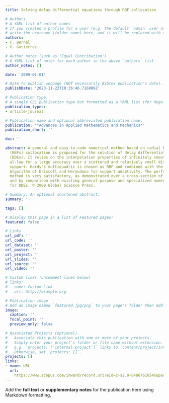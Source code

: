 ```yaml
---
title: Solving delay differential equations through RBF collocation

# Authors
# A YAML list of author names
# If you created a profile for a user (e.g. the default `admin` user at `content/authors/admin/`), 
# write the username (folder name) here, and it will be replaced with their full name and linked to their profile.
authors:
- F. Bernal
- G. Gutierrez

# Author notes (such as 'Equal Contribution')
# A YAML list of notes for each author in the above `authors` list
author_notes: []

date: '2009-01-01'

# Date to publish webpage (NOT necessarily Bibtex publication's date).
publishDate: '2023-11-22T10:36:46.716089Z'

# Publication type.
# A single CSL publication type but formatted as a YAML list (for Hugo requirements).
publication_types:
- article-journal

# Publication name and optional abbreviated publication name.
publication: '*Advances in Applied Mathematics and Mechanics*'
publication_short: ''

doi: ''

abstract: A general and easy-to-code numerical method based on radial basis functions
  (RBFs) collocation is proposed for the solution of delay differential equations
  (DDEs). It relies on the interpolation properties of infinitely smooth RBFs, which
  al-low for a large accuracy over a scattered and relatively small discretization
  support. Hardy's multiquadric is chosen as RBF and combined with the Residual Subsampling
  Algorithm of Driscoll and Heryudono for support adaptivity. The performance of the
  method is very satisfactory, as demonstrated over a cross-section of benchmark DDEs,
  and by comparison with existing general-purpose and specialized numerical schemes
  for DDEs. © 2009 Global Science Press.

# Summary. An optional shortened abstract.
summary: ''

tags: []

# Display this page in a list of Featured pages?
featured: false

# Links
url_pdf: ''
url_code: ''
url_dataset: ''
url_poster: ''
url_project: ''
url_slides: ''
url_source: ''
url_video: ''

# Custom links (uncomment lines below)
# links:
# - name: Custom Link
#   url: http://example.org

# Publication image
# Add an image named `featured.jpg/png` to your page's folder then add a caption below.
image:
  caption: ''
  focal_point: ''
  preview_only: false

# Associated Projects (optional).
#   Associate this publication with one or more of your projects.
#   Simply enter your project's folder or file name without extension.
#   E.g. `projects: ['internal-project']` links to `content/project/internal-project/index.md`.
#   Otherwise, set `projects: []`.
projects: []
links:
- name: URL
  url: 
    https://www.scopus.com/inward/record.uri?eid=2-s2.0-84867616546&partnerID=40&md5=e8aba78eb02781ffb89c631dd12afd0d
---
```


Add the **full text** or **supplementary notes** for the publication here using Markdown formatting.
